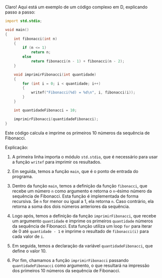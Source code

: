 Claro! Aqui está um exemplo de um código complexo em D, explicando passo a passo:

```D
import std.stdio;

void main()
{
    int fibonacci(int n)
    {
        if (n <= 1)
            return n;
        else
            return fibonacci(n - 1) + fibonacci(n - 2);
    }

    void imprimirFibonacci(int quantidade)
    {
        for (int i = 0; i < quantidade; i++)
        {
            writef("Fibonacci(%d) = %d\n", i, fibonacci(i));
        }
    }

    int quantidadeFibonacci = 10;

    imprimirFibonacci(quantidadeFibonacci);
}
```

Este código calcula e imprime os primeiros 10 números da sequência de Fibonacci.

Explicação:

1. A primeira linha importa o módulo `std.stdio`, que é necessário para usar a função `writef` para imprimir os resultados.

2. Em seguida, temos a função `main`, que é o ponto de entrada do programa.

3. Dentro da função `main`, temos a definição da função `fibonacci`, que recebe um número `n` como argumento e retorna o `n`-ésimo número da sequência de Fibonacci. Esta função é implementada de forma recursiva. Se `n` for menor ou igual a 1, ela retorna `n`. Caso contrário, ela retorna a soma dos dois números anteriores da sequência.

4. Logo após, temos a definição da função `imprimirFibonacci`, que recebe um argumento `quantidade` e imprime os primeiros `quantidade` números da sequência de Fibonacci. Esta função utiliza um loop `for` para iterar de 0 até `quantidade - 1` e imprime o resultado de `fibonacci(i)` para cada valor de `i`.

5. Em seguida, temos a declaração da variável `quantidadeFibonacci`, que define o valor 10.

6. Por fim, chamamos a função `imprimirFibonacci` passando `quantidadeFibonacci` como argumento, o que resultará na impressão dos primeiros 10 números da sequência de Fibonacci.